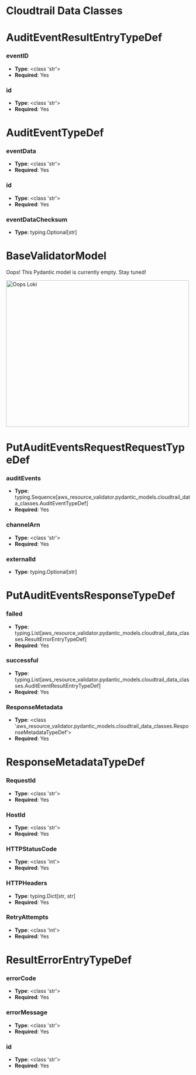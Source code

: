 # Cloudtrail Data Classes

# AuditEventResultEntryTypeDef

### eventID
- **Type**: <class 'str'>
- **Required**: Yes

### id
- **Type**: <class 'str'>
- **Required**: Yes


# AuditEventTypeDef

### eventData
- **Type**: <class 'str'>
- **Required**: Yes

### id
- **Type**: <class 'str'>
- **Required**: Yes

### eventDataChecksum
- **Type**: typing.Optional[str]


# BaseValidatorModel

Oops! This Pydantic model is currently empty. Stay tuned!

<img src="/aws_resource_validator/images/oops_loki.png" width="500" height="400" title="Oops Loki">

# PutAuditEventsRequestRequestTypeDef

### auditEvents
- **Type**: typing.Sequence[aws_resource_validator.pydantic_models.cloudtrail_data_classes.AuditEventTypeDef]
- **Required**: Yes

### channelArn
- **Type**: <class 'str'>
- **Required**: Yes

### externalId
- **Type**: typing.Optional[str]


# PutAuditEventsResponseTypeDef

### failed
- **Type**: typing.List[aws_resource_validator.pydantic_models.cloudtrail_data_classes.ResultErrorEntryTypeDef]
- **Required**: Yes

### successful
- **Type**: typing.List[aws_resource_validator.pydantic_models.cloudtrail_data_classes.AuditEventResultEntryTypeDef]
- **Required**: Yes

### ResponseMetadata
- **Type**: <class 'aws_resource_validator.pydantic_models.cloudtrail_data_classes.ResponseMetadataTypeDef'>
- **Required**: Yes


# ResponseMetadataTypeDef

### RequestId
- **Type**: <class 'str'>
- **Required**: Yes

### HostId
- **Type**: <class 'str'>
- **Required**: Yes

### HTTPStatusCode
- **Type**: <class 'int'>
- **Required**: Yes

### HTTPHeaders
- **Type**: typing.Dict[str, str]
- **Required**: Yes

### RetryAttempts
- **Type**: <class 'int'>
- **Required**: Yes


# ResultErrorEntryTypeDef

### errorCode
- **Type**: <class 'str'>
- **Required**: Yes

### errorMessage
- **Type**: <class 'str'>
- **Required**: Yes

### id
- **Type**: <class 'str'>
- **Required**: Yes


